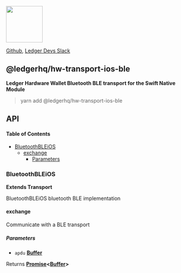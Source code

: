 <img src="https://user-images.githubusercontent.com/211411/34776833-6f1ef4da-f618-11e7-8b13-f0697901d6a8.png" height="100" />

[Github](https://github.com/LedgerHQ/ledgerjs/),
[Ledger Devs Slack](https://ledger-dev.slack.com/)

## @ledgerhq/hw-transport-ios-ble

**Ledger Hardware Wallet Bluetooth BLE transport for the Swift Native Module**

> yarn add @ledgerhq/hw-transport-ios-ble

## API

<!-- Generated by documentation.js. Update this documentation by updating the source code. -->

#### Table of Contents

-   [BluetoothBLEiOS](#bluetoothbleios)
    -   [exchange](#exchange)
        -   [Parameters](#parameters)

### BluetoothBLEiOS

**Extends Transport**

BluetoothBLEiOS bluetooth BLE implementation

#### exchange

Communicate with a BLE transport

##### Parameters

-   `apdu` **[Buffer](https://nodejs.org/api/buffer.html)** 

Returns **[Promise](https://developer.mozilla.org/docs/Web/JavaScript/Reference/Global_Objects/Promise)&lt;[Buffer](https://nodejs.org/api/buffer.html)>** 
